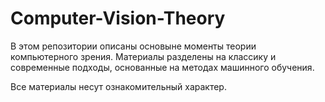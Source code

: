 # Computer-Vision-Theory

В этом репозитории описаны основыне моменты теории компьютерного зрения. Материалы разделены на классику и современные подходы, основанные на методах машинного обучения.

Все материалы несут ознакомительный характер.